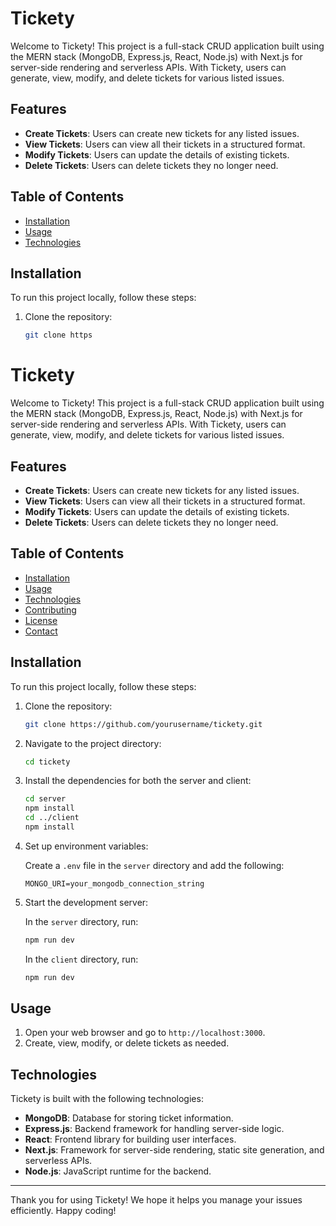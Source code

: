 # Tickety

Welcome to Tickety! This project is a full-stack CRUD application built using the MERN stack (MongoDB, Express.js, React, Node.js) with Next.js for server-side rendering and serverless APIs. With Tickety, users can generate, view, modify, and delete tickets for various listed issues.

## Features

- **Create Tickets**: Users can create new tickets for any listed issues.
- **View Tickets**: Users can view all their tickets in a structured format.
- **Modify Tickets**: Users can update the details of existing tickets.
- **Delete Tickets**: Users can delete tickets they no longer need.

## Table of Contents

- [Installation](#installation)
- [Usage](#usage)
- [Technologies](#technologies)

## Installation

To run this project locally, follow these steps:

1. Clone the repository:
    ```bash
    git clone https

# Tickety

Welcome to Tickety! This project is a full-stack CRUD application built using the MERN stack (MongoDB, Express.js, React, Node.js) with Next.js for server-side rendering and serverless APIs. With Tickety, users can generate, view, modify, and delete tickets for various listed issues.

## Features

- **Create Tickets**: Users can create new tickets for any listed issues.
- **View Tickets**: Users can view all their tickets in a structured format.
- **Modify Tickets**: Users can update the details of existing tickets.
- **Delete Tickets**: Users can delete tickets they no longer need.

## Table of Contents

- [Installation](#installation)
- [Usage](#usage)
- [Technologies](#technologies)
- [Contributing](#contributing)
- [License](#license)
- [Contact](#contact)

## Installation

To run this project locally, follow these steps:

1. Clone the repository:
    ```bash
    git clone https://github.com/yourusername/tickety.git
    ```
2. Navigate to the project directory:
    ```bash
    cd tickety
    ```
3. Install the dependencies for both the server and client:
    ```bash
    cd server
    npm install
    cd ../client
    npm install
    ```
4. Set up environment variables:

    Create a `.env` file in the `server` directory and add the following:
    ```
    MONGO_URI=your_mongodb_connection_string
    ```

5. Start the development server:

    In the `server` directory, run:
    ```bash
    npm run dev
    ```

    In the `client` directory, run:
    ```bash
    npm run dev
    ```

## Usage

1. Open your web browser and go to `http://localhost:3000`.
2. Create, view, modify, or delete tickets as needed.

## Technologies

Tickety is built with the following technologies:

- **MongoDB**: Database for storing ticket information.
- **Express.js**: Backend framework for handling server-side logic.
- **React**: Frontend library for building user interfaces.
- **Next.js**: Framework for server-side rendering, static site generation, and serverless APIs.
- **Node.js**: JavaScript runtime for the backend.


---

Thank you for using Tickety! We hope it helps you manage your issues efficiently. Happy coding!

